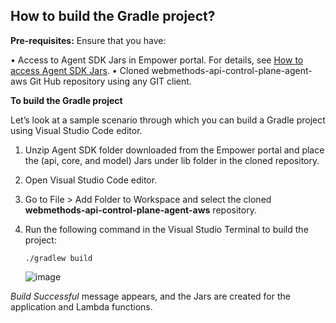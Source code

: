 
## How to build the Gradle project?

**Pre-requisites:** Ensure that you have:

•	Access to Agent SDK Jars in Empower portal. For details, see [How to access Agent SDK Jars](https://docs.webmethods.io/apicontrolplane/agent_sdk/chapter2wco#ta-implementing_agentsdk).
•	Cloned webmethods-api-control-plane-agent-aws Git Hub repository using any GIT client.


**To build the Gradle project**

Let’s look at a sample scenario through which you can build a Gradle project using Visual Studio Code editor.

1.	Unzip Agent SDK folder downloaded from the Empower portal and place the (api, core, and model) Jars under lib folder in the cloned repository.

2.	Open Visual Studio Code editor.

3.	Go to File > Add Folder to Workspace and select the cloned **webmethods-api-control-plane-agent-aws** repository.

4.	Run the following command in the Visual Studio Terminal to build the project:

	 ``` ./gradlew build ```

	 ![image](../gradle_build)

*Build Successful* message appears, and the Jars are created for the application and Lambda functions.

